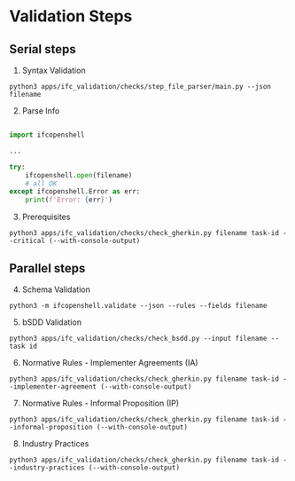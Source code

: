 # Validation Steps

## Serial steps

1. Syntax Validation

```shell
python3 apps/ifc_validation/checks/step_file_parser/main.py --json filename 
```

2. Parse Info

```python

import ifcopenshell

...

try:
    ifcopenshell.open(filename)
    # all OK
except ifcopenshell.Error as err:
    print(f'Error: {err}')

```

3. Prerequisites

```shell
python3 apps/ifc_validation/checks/check_gherkin.py filename task-id --critical (--with-console-output)
```

## Parallel steps

4. Schema Validation

```shell
python3 -m ifcopenshell.validate --json --rules --fields filename 
```

5. bSDD Validation

```shell
python3 apps/ifc_validation/checks/check_bsdd.py --input filename --task id 
```

6. Normative Rules - Implementer Agreements (IA)

```shell
python3 apps/ifc_validation/checks/check_gherkin.py filename task-id --implementer-agreement (--with-console-output)
```

7. Normative Rules - Informal Proposition (IP)

```shell
python3 apps/ifc_validation/checks/check_gherkin.py filename task-id --informal-proposition (--with-console-output)
```

8. Industry Practices

```shell
python3 apps/ifc_validation/checks/check_gherkin.py filename task-id --industry-practices (--with-console-output)
```
